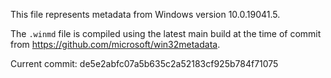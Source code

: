 This file represents metadata from Windows version 10.0.19041.5.

The `.winmd` file is compiled using the latest main build at the time of commit from
<https://github.com/microsoft/win32metadata>.

Current commit: de5e2abfc07a5b635c2a52183cf925b784f71075
